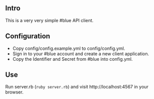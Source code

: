 ## Intro

This is a very very simple #blue API client.

## Configuration

* Copy config/config.example.yml to config/config.yml.
* Sign in to your #blue account and create a new client application.
* Copy the Identifier and Secret from #blue into config.yml.

## Use

Run server.rb (`ruby server.rb`) and visit http://localhost:4567 in your browser.